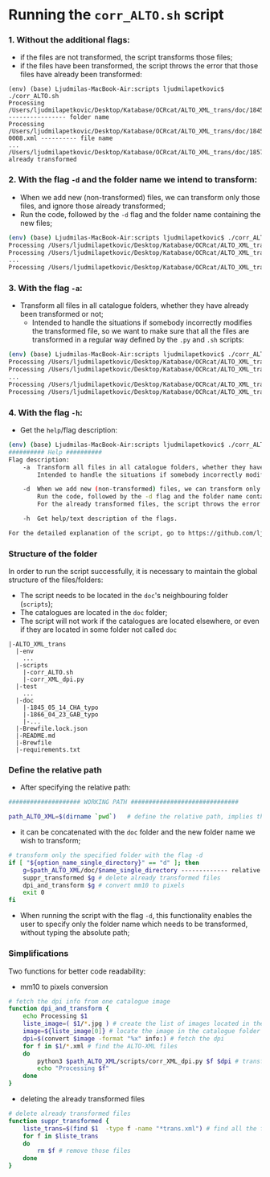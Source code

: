 # Running the `corr_ALTO.sh` script

### 1. Without the additional flags:  

* if the files are not transformed, the script transforms those files;
* if the files have been transformed, the script throws the error that those files have already been transformed:

```
(env) (base) Ljudmilas-MacBook-Air:scripts ljudmilapetkovic$ ./corr_ALTO.sh
Processing /Users/ljudmilapetkovic/Desktop/Katabase/OCRcat/ALTO_XML_trans/doc/1845_05_14_CHA_typo ---------------- folder name
Processing /Users/ljudmilapetkovic/Desktop/Katabase/OCRcat/ALTO_XML_trans/doc/1845_05_14_CHA_typo/1845_05_14_CHA-0008.xml ---------- file name
...
/Users/ljudmilapetkovic/Desktop/Katabase/OCRcat/ALTO_XML_trans/doc/1857_02_05_JA1_bpt6k9677856h_typo already transformed
```



### 2. With the flag `-d` and the folder name we intend to transform:

* When we add new (non-transformed) files, we can transform only those files, and ignore those already transformed;
* Run the code, followed by the `-d` flag and the folder name containing the new files;

```bash
(env) (base) Ljudmilas-MacBook-Air:scripts ljudmilapetkovic$ ./corr_ALTO.sh -d 1845_05_14_CHA_typo
Processing /Users/ljudmilapetkovic/Desktop/Katabase/OCRcat/ALTO_XML_trans/doc/1845_05_14_CHA_typo
Processing /Users/ljudmilapetkovic/Desktop/Katabase/OCRcat/ALTO_XML_trans/doc/1845_05_14_CHA_typo/1845_05_14_CHA-0008.xml
...
Processing /Users/ljudmilapetkovic/Desktop/Katabase/OCRcat/ALTO_XML_trans/doc/1845_05_14_CHA_typo/1845_05_14_CHA-0024.xml
```



### 3. With the flag `-a`:

* Transform all files in all catalogue folders, whether they have already been transformed or not;
  * Intended to handle the situations if somebody incorrectly modifies the transformed file, so we want to make sure that all the files are transformed in a regular way defined by the `.py` and `.sh` scripts:

```bash
(env) (base) Ljudmilas-MacBook-Air:scripts ljudmilapetkovic$ ./corr_ALTO.sh -a
Processing /Users/ljudmilapetkovic/Desktop/Katabase/OCRcat/ALTO_XML_trans/doc/1845_05_14_CHA_typo ------------ the first folder
Processing /Users/ljudmilapetkovic/Desktop/Katabase/OCRcat/ALTO_XML_trans/doc/1845_05_14_CHA_typo/1845_05_14_CHA-0008.xml
...
Processing /Users/ljudmilapetkovic/Desktop/Katabase/OCRcat/ALTO_XML_trans/doc/Manuel_synonymie_typo -------------- the last folder
Processing /Users/ljudmilapetkovic/Desktop/Katabase/OCRcat/ALTO_XML_trans/doc/Manuel_synonymie_typo/Manuel_de_Synonymie_Latine-0001.xml
```



### 4. With the flag `-h`:

* Get the `help`/flag description:

```bash
(env) (base) Ljudmilas-MacBook-Air:scripts ljudmilapetkovic$ ./corr_ALTO.sh -h
########## Help ##########
Flag description:
	-a 	Transform all files in all catalogue folders, whether they have already been transformed or not;
		Intended to handle the situations if somebody incorrectly modifies the transformed file, so we want to make sure that all the files are transformed in a regular way defined by the .py and .sh scripts:

	-d 	When we add new (non-transformed) files, we can transform only those files, and ignore those already transformed;
		Run the code, followed by the -d flag and the folder name containing those files;
		For the already transformed files, the script throws the error that these files have already been transformed.

	-h 	Get help/text description of the flags.

For the detailed explanation of the script, go to https://github.com/ljpetkovic/OCR-cat/tree/master/ALTO_XML_trans.
```



### Structure of the folder 

In order to run the script successfully, it is necessary to maintain the global structure of the files/folders:

* The script needs to be located in the `doc`'s neighbouring folder (`scripts`);
* The catalogues are located in the `doc` folder;
* The script will not work if the catalogues are located elsewhere, or even if they are located in some folder not called `doc`

```
|-ALTO_XML_trans
  |-env
  	...
  |-scripts
  	|-corr_ALTO.sh 
  	|-corr_XML_dpi.py
  |-test
  	...
  |-doc 				
  	|-1845_05_14_CHA_typo
  	|-1866_04_23_GAB_typo
  	|-...
  |-Brewfile.lock.json
  |-README.md
  |-Brewfile
  |-requirements.txt
```



### Define the relative path

* After specifying the relative path:

```bash
#################### WORKING PATH ##############################

path_ALTO_XML=$(dirname `pwd`)   # define the relative path, implies that the script is in it
```

*  it can be concatenated with the `doc` folder and the new folder name we wish to transform;

```bash
# transform only the specified folder with the flag -d
if [ "${option_name_single_directory}" == "d" ]; then
	g=$path_ALTO_XML/doc/$name_single_directory ------------- relative path + /doc folder + new folder name
	suppr_transformed $g # delete already transformed files
	dpi_and_transform $g # convert mm10 to pixels
	exit 0
fi
```

* When running the script with the flag `-d`, this functionality enables the user to specify only the folder name which needs to be transformed, without typing the absolute path;



### Simplifications 

Two functions for better code readability:

* mm10 to pixels conversion

```bash
# fetch the dpi info from one catalogue image
function dpi_and_transform {
	echo Processing $1
	liste_image=( $1/*.jpg ) # create the list of images located in the catalogue folder
	image=${liste_image[0]} # locate the image in the catalogue folder
	dpi=$(convert $image -format "%x" info:) # fetch the dpi 
	for f in $1/*.xml # find the ALTO-XML files
	do 
		python3 $path_ALTO_XML/scripts/corr_XML_dpi.py $f $dpi # transform those files with respect to their resolution
		echo "Processing $f" 
	done	
}
```



* deleting the already transformed files

```bash
# delete already transformed files 
function suppr_transformed {
	liste_trans=$(find $1  -type f -name "*trans.xml") # find all the files ending with 'trans.xml'
	for f in $liste_trans
	do
		rm $f # remove those files
	done
}
```

